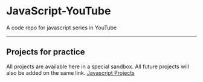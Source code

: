 # JavaScript-YouTube 
A code repo for javascript series in YouTube

---

## Projects for practice

All projects are available here in a special sandbox. All future projects will also be added on the same link.
[Javascript Projects](https://stackblitz.com/edit/dom-project-chaiaurcode?file=index.html)

